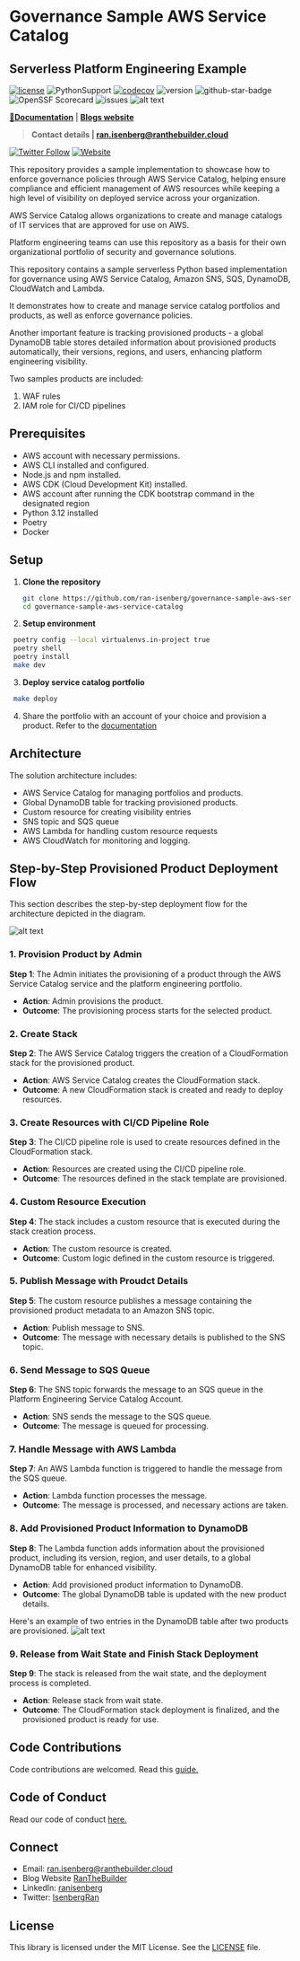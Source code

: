 
# Governance Sample AWS Service Catalog

## Serverless Platform Engineering Example

[![license](https://img.shields.io/github/license/ran-isenberg/governance-sample-aws-service-catalog)](https://github.com/ran-isenberg/governance-sample-aws-service-catalog/blob/master/LICENSE)
![PythonSupport](https://img.shields.io/static/v1?label=python&message=3.12&color=blue?style=flat-square&logo=python)
[![codecov](https://codecov.io/gh/ran-isenberg/governance-sample-aws-service-catalog/branch/main/graph/badge.svg?token=P2K7K4KICF)](https://codecov.io/gh/ran-isenberg/governance-sample-aws-service-catalog)
![version](https://img.shields.io/github/v/release/ran-isenberg/governance-sample-aws-service-catalog)
![github-star-badge](https://img.shields.io/github/stars/ran-isenberg/governance-sample-aws-service-catalog.svg?style=social)
![OpenSSF Scorecard](https://api.securityscorecards.dev/projects/github.com/ran-isenberg/governance-sample-aws-service-catalog/badge)
![issues](https://img.shields.io/github/issues/ran-isenberg/governance-sample-aws-service-catalog)
![alt text](https://github.com/ran-isenberg/governance-sample-aws-service-catalog/blob/main/docs/media/banner.png?raw=true)

**[📜Documentation](https://ran-isenberg.github.io/governance-sample-aws-service-catalog/)** | **[Blogs website](https://www.ranthebuilder.cloud)**
> **Contact details | ran.isenberg@ranthebuilder.cloud**

[![Twitter Follow](https://img.shields.io/twitter/follow/IsenbergRan?label=Follow&style=social)](https://twitter.com/IsenbergRan)
[![Website](https://img.shields.io/badge/Website-www.ranthebuilder.cloud-blue)](https://www.ranthebuilder.cloud/)

This repository provides a sample implementation to showcase how to enforce governance policies through AWS Service Catalog, helping ensure compliance and efficient management of AWS resources while keeping a high level
of visibility on deployed service across your organization.

AWS Service Catalog allows organizations to create and manage catalogs of IT services that are approved for use on AWS.

Platform engineering teams can use this repository as a basis for their own organizational portfolio of security and governance solutions.

This repository contains a sample serverless Python based implementation for governance using AWS Service Catalog, Amazon SNS, SQS, DynamoDB, CloudWatch and Lambda.

It demonstrates how to create and manage service catalog portfolios and products, as well as enforce governance policies.

Another important feature is tracking provisioned products - a global DynamoDB table stores detailed information about provisioned products automatically, their versions, regions, and users, enhancing platform engineering visibility.

Two samples products are included:
1. WAF rules
2. IAM role for CI/CD pipelines


## Prerequisites
- AWS account with necessary permissions.
- AWS CLI installed and configured.
- Node.js and npm installed.
- AWS CDK (Cloud Development Kit) installed.
- AWS account after running the CDK bootstrap command in the designated region
- Python 3.12 installed
- Poetry
- Docker

## Setup
1. **Clone the repository**
   ```sh
   git clone https://github.com/ran-isenberg/governance-sample-aws-service-catalog.git
   cd governance-sample-aws-service-catalog
   ```
2. **Setup environment**
  ```sh
   poetry config --local virtualenvs.in-project true
   poetry shell
   poetry install
   make dev
   ```
3. **Deploy service catalog portfolio**
  ```sh
   make deploy
   ```
4. Share the portfolio with an account of your choice and provision a product. Refer to the [documentation](https://docs.aws.amazon.com/servicecatalog/latest/adminguide/introduction.html)

## Architecture
The solution architecture includes:
- AWS Service Catalog for managing portfolios and products.
- Global DynamoDB table for tracking provisioned products.
- Custom resource for creating visibility entries
- SNS topic and SQS queue
- AWS Lambda for handling custom resource requests
- AWS CloudWatch for monitoring and logging.

## Step-by-Step Provisioned Product Deployment Flow

This section describes the step-by-step deployment flow for the architecture depicted in the diagram.


![alt text](https://github.com/ran-isenberg/governance-sample-aws-service-catalog/blob/main/docs/media/design.png?raw=true)

### 1. Provision Product by Admin
**Step 1**: The Admin initiates the provisioning of a product through the AWS Service Catalog service and the platform engineering portfolio.
- **Action**: Admin provisions the product.
- **Outcome**: The provisioning process starts for the selected product.

### 2. Create Stack
**Step 2**: The AWS Service Catalog triggers the creation of a CloudFormation stack for the provisioned product.
- **Action**: AWS Service Catalog creates the CloudFormation stack.
- **Outcome**: A new CloudFormation stack is created and ready to deploy resources.

### 3. Create Resources with CI/CD Pipeline Role
**Step 3**: The CI/CD pipeline role is used to create resources defined in the CloudFormation stack.
- **Action**: Resources are created using the CI/CD pipeline role.
- **Outcome**: The resources defined in the stack template are provisioned.

### 4. Custom Resource Execution
**Step 4**: The stack includes a custom resource that is executed during the stack creation process.
- **Action**: The custom resource is created.
- **Outcome**: Custom logic defined in the custom resource is triggered.

### 5. Publish Message with Proudct Details
**Step 5**: The custom resource publishes a message containing the provisioned product metadata to an Amazon SNS topic.
- **Action**: Publish message to SNS.
- **Outcome**: The message with necessary details is published to the SNS topic.

### 6. Send Message to SQS Queue
**Step 6**: The SNS topic forwards the message to an SQS queue in the Platform Engineering Service Catalog Account.
- **Action**: SNS sends the message to the SQS queue.
- **Outcome**: The message is queued for processing.

### 7. Handle Message with AWS Lambda
**Step 7**: An AWS Lambda function is triggered to handle the message from the SQS queue.
- **Action**: Lambda function processes the message.
- **Outcome**: The message is processed, and necessary actions are taken.

### 8. Add Provisioned Product Information to DynamoDB
**Step 8**: The Lambda function adds information about the provisioned product, including its version, region, and user details, to a global DynamoDB table for enhanced visibility.
- **Action**: Add provisioned product information to DynamoDB.
- **Outcome**: The global DynamoDB table is updated with the new product details.

Here's an example of two entries in the DynamoDB table after two products are provisioned.
![alt text](https://github.com/ran-isenberg/governance-sample-aws-service-catalog/blob/main/docs/media/table.png?raw=true)

### 9. Release from Wait State and Finish Stack Deployment
**Step 9**: The stack is released from the wait state, and the deployment process is completed.
- **Action**: Release stack from wait state.
- **Outcome**: The CloudFormation stack deployment is finalized, and the provisioned product is ready for use.


## Code Contributions
Code contributions are welcomed. Read this [guide.](https://github.com/ran-isenberg/governance-sample-aws-service-catalog/blob/main/CONTRIBUTING.md)

## Code of Conduct
Read our code of conduct [here.](https://github.com/ran-isenberg/governance-sample-aws-service-catalog/blob/main/CODE_OF_CONDUCT.md)

## Connect
* Email: [ran.isenberg@ranthebuilder.cloud](mailto:ran.isenberg@ranthebuilder.cloud)
* Blog Website [RanTheBuilder](https://www.ranthebuilder.cloud)
* LinkedIn: [ranisenberg](https://www.linkedin.com/in/ranisenberg/)
* Twitter: [IsenbergRan](https://twitter.com/IsenbergRan)


## License
This library is licensed under the MIT License. See the [LICENSE](https://github.com/ran-isenberg/governance-sample-aws-service-catalog/blob/main/LICENSE) file.
